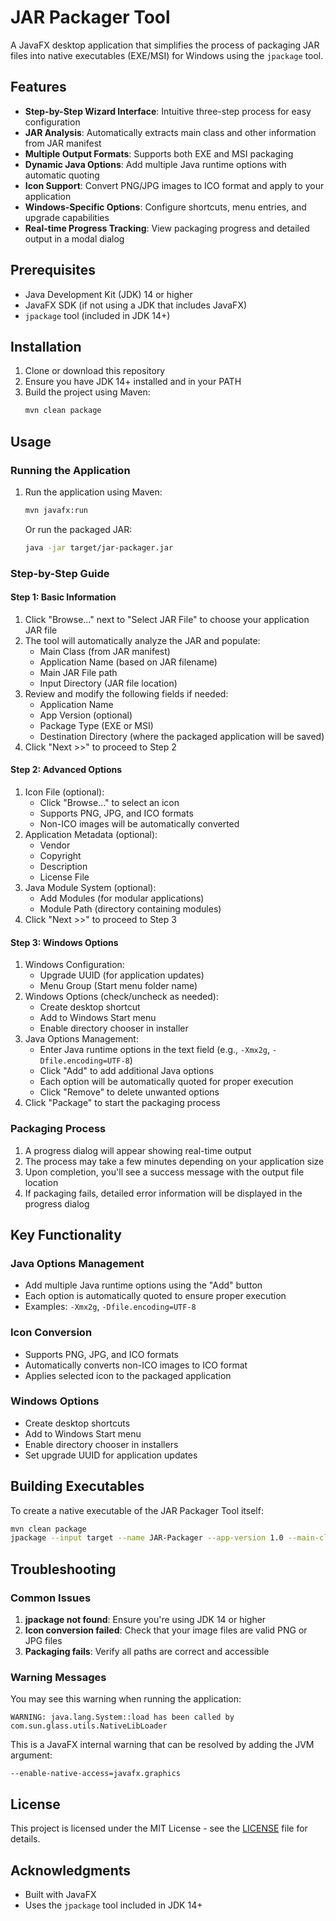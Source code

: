 # JAR Packager Tool

A JavaFX desktop application that simplifies the process of packaging JAR files into native executables (EXE/MSI) for Windows using the `jpackage` tool.

## Features

- **Step-by-Step Wizard Interface**: Intuitive three-step process for easy configuration
- **JAR Analysis**: Automatically extracts main class and other information from JAR manifest
- **Multiple Output Formats**: Supports both EXE and MSI packaging
- **Dynamic Java Options**: Add multiple Java runtime options with automatic quoting
- **Icon Support**: Convert PNG/JPG images to ICO format and apply to your application
- **Windows-Specific Options**: Configure shortcuts, menu entries, and upgrade capabilities
- **Real-time Progress Tracking**: View packaging progress and detailed output in a modal dialog

## Prerequisites

- Java Development Kit (JDK) 14 or higher
- JavaFX SDK (if not using a JDK that includes JavaFX)
- `jpackage` tool (included in JDK 14+)

## Installation

1. Clone or download this repository
2. Ensure you have JDK 14+ installed and in your PATH
3. Build the project using Maven:
   ```bash
   mvn clean package
   ```

## Usage

### Running the Application

1. Run the application using Maven:
   ```bash
   mvn javafx:run
   ```
   Or run the packaged JAR:
   ```bash
   java -jar target/jar-packager.jar
   ```

### Step-by-Step Guide

#### Step 1: Basic Information
1. Click "Browse..." next to "Select JAR File" to choose your application JAR file
2. The tool will automatically analyze the JAR and populate:
   - Main Class (from JAR manifest)
   - Application Name (based on JAR filename)
   - Main JAR File path
   - Input Directory (JAR file location)
3. Review and modify the following fields if needed:
   - Application Name
   - App Version (optional)
   - Package Type (EXE or MSI)
   - Destination Directory (where the packaged application will be saved)
4. Click "Next >>" to proceed to Step 2

#### Step 2: Advanced Options
1. Icon File (optional):
   - Click "Browse..." to select an icon
   - Supports PNG, JPG, and ICO formats
   - Non-ICO images will be automatically converted
2. Application Metadata (optional):
   - Vendor
   - Copyright
   - Description
   - License File
3. Java Module System (optional):
   - Add Modules (for modular applications)
   - Module Path (directory containing modules)
4. Click "Next >>" to proceed to Step 3

#### Step 3: Windows Options
1. Windows Configuration:
   - Upgrade UUID (for application updates)
   - Menu Group (Start menu folder name)
2. Windows Options (check/uncheck as needed):
   - Create desktop shortcut
   - Add to Windows Start menu
   - Enable directory chooser in installer
3. Java Options Management:
   - Enter Java runtime options in the text field (e.g., `-Xmx2g`, `-Dfile.encoding=UTF-8`)
   - Click "Add" to add additional Java options
   - Each option will be automatically quoted for proper execution
   - Click "Remove" to delete unwanted options
4. Click "Package" to start the packaging process

### Packaging Process
1. A progress dialog will appear showing real-time output
2. The process may take a few minutes depending on your application size
3. Upon completion, you'll see a success message with the output file location
4. If packaging fails, detailed error information will be displayed in the progress dialog

## Key Functionality

### Java Options Management
- Add multiple Java runtime options using the "Add" button
- Each option is automatically quoted to ensure proper execution
- Examples: `-Xmx2g`, `-Dfile.encoding=UTF-8`

### Icon Conversion
- Supports PNG, JPG, and ICO formats
- Automatically converts non-ICO images to ICO format
- Applies selected icon to the packaged application

### Windows Options
- Create desktop shortcuts
- Add to Windows Start menu
- Enable directory chooser in installers
- Set upgrade UUID for application updates

## Building Executables

To create a native executable of the JAR Packager Tool itself:

```bash
mvn clean package
jpackage --input target --name JAR-Packager --app-version 1.0 --main-class it.saimao.jarpackager.Main --main-jar jar-packager.jar --type exe --dest target
```

## Troubleshooting

### Common Issues

1. **jpackage not found**: Ensure you're using JDK 14 or higher
2. **Icon conversion failed**: Check that your image files are valid PNG or JPG files
3. **Packaging fails**: Verify all paths are correct and accessible

### Warning Messages

You may see this warning when running the application:
```
WARNING: java.lang.System::load has been called by com.sun.glass.utils.NativeLibLoader
```

This is a JavaFX internal warning that can be resolved by adding the JVM argument:
```
--enable-native-access=javafx.graphics
```

## License

This project is licensed under the MIT License - see the [LICENSE](LICENSE) file for details.

## Acknowledgments

- Built with JavaFX
- Uses the `jpackage` tool included in JDK 14+